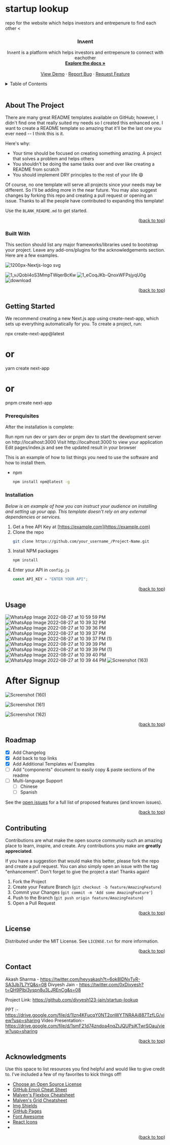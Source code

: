 # startup lookup
repo for the website which helps investors and entrepenure to find each other
<<!-- PROJECT LOGO -->
<br />
<div align="center">
  <a href="https://github.com/divyesh123-jain/startup-lookup">
   
  </a>

  <h3 align="center">Inʌent</h3>

  <p align="center">
   Inʌent is a platform which helps investors and entrepenure to connect with eachother
    <br />
    <a href="https://github.com/divyesh123-jain/startup-lookup/edit/main/README.md"><strong>Explore the docs »</strong></a>
    <br />
    <br />
    <!-- /Add Project Link -->
    <a href="projectlink">View Demo</a>
    ·
    <a href="https://github.com/divyesh123-jain/startup-lookup/issues">Report Bug</a>
    ·
    <a href="https://github.com/divyesh123-jain/startup-lookup/issues">Request Feature</a>
  </p>
</div>

<!-- TABLE OF CONTENTS -->
<details>
  <summary>Table of Contents</summary>
  <ol>
    <li>
      <a href="#about-the-project">About The Project</a>
      <ul>
        <li><a href="#built-with">Built With</a></li>
      </ul>
    </li>
    <li>
      <a href="#getting-started">Getting Started</a>
      <ul>
        <li><a href="#prerequisites">Prerequisites</a></li>
        <li><a href="#installation">Installation</a></li>
      </ul>
    </li>
    <li><a href="#usage">Usage</a></li>
    <li><a href="#roadmap">Roadmap</a></li>
    <li><a href="#contributing">Contributing</a></li>
    <li><a href="#license">License</a></li>
    <li><a href="#contact">Contact</a></li>
    <li><a href="#acknowledgments">Acknowledgments</a></li>
  </ol>
</details>
​<!-- ABOUT THE PROJECT -->

## About The Project


There are many great README templates available on GitHub; however, I didn't find one that really suited my needs so I created this enhanced one. I want to create a README template so amazing that it'll be the last one you ever need -- I think this is it.

Here's why:

- Your time should be focused on creating something amazing. A project that solves a problem and helps others
- You shouldn't be doing the same tasks over and over like creating a README from scratch
- You should implement DRY principles to the rest of your life :smile:

Of course, no one template will serve all projects since your needs may be different. So I'll be adding more in the near future. You may also suggest changes by forking this repo and creating a pull request or opening an issue. Thanks to all the people have contributed to expanding this template!

Use the `BLANK_README.md` to get started.

<p align="right">(<a href="#readme-top">back to top</a>)</p>

### Built With

This section should list any major frameworks/libraries used to bootstrap your project. Leave any add-ons/plugins for the acknowledgements section. Here are a few examples.

![1200px-Nextjs-logo svg](https://user-images.githubusercontent.com/97737499/187042159-1fe639c9-ab5b-4541-b433-f5cc67cb202b.png)

![1_vJQobI4oS3MmpTWqerBcKw](https://user-images.githubusercontent.com/97737499/187041936-bd1ae31d-f0a6-4736-9b36-80b224ce4602.png)
![1_eCoqJKb-QnoxWFPsjyqU0g](https://user-images.githubusercontent.com/97737499/187042120-d9b8968c-fb8b-4372-906c-dca8d80f0928.png)
![download](https://user-images.githubusercontent.com/97737499/187042125-f3935498-1c10-4ad3-ae5c-20d9f68e6220.png)





<p align="right">(<a href="#readme-top">back to top</a>)</p>

<!-- GETTING STARTED -->

## Getting Started

We recommend creating a new Next.js app using create-next-app, which sets up everything automatically for you. To create a project, run:

npx create-next-app@latest
# or
yarn create next-app
# or
pnpm create next-app


### Prerequisites

After the installation is complete:

Run npm run dev or yarn dev or pnpm dev to start the development server on http://localhost:3000
Visit http://localhost:3000 to view your application
Edit pages/index.js and see the updated result in your browser

This is an example of how to list things you need to use the software and how to install them.

- npm
  ```sh
  npm install npm@latest -g
  ```

### Installation

_Below is an example of how you can instruct your audience on installing and setting up your app. This template doesn't rely on any external dependencies or services._

1. Get a free API Key at [https://example.com](https://example.com)
2. Clone the repo
   ```sh
   git clone https://github.com/your_username_/Project-Name.git
   ```
3. Install NPM packages
   ```sh
   npm install
   ```
4. Enter your API in `config.js`
   ```js
   const API_KEY = "ENTER YOUR API";
   ```

<p align="right">(<a href="#readme-top">back to top</a>)</p>

<!-- USAGE EXAMPLES -->

## Usage
![WhatsApp Image 2022-08-27 at 10 59 59 PM](https://user-images.githubusercontent.com/97737499/187041600-7ee4009e-6c61-44e7-bd07-caebd99d2958.jpeg)
![WhatsApp Image 2022-08-27 at 10 39 32 PM](https://user-images.githubusercontent.com/97737499/187041601-65f59ead-c6b6-475c-a98d-06cd53162ce9.jpeg)
![WhatsApp Image 2022-08-27 at 10 39 36 PM](https://user-images.githubusercontent.com/97737499/187041602-e43ab287-72fa-4c9a-b5e4-febdd3e2c5a8.jpeg)
![WhatsApp Image 2022-08-27 at 10 39 37 PM](https://user-images.githubusercontent.com/97737499/187041605-8b43275c-5547-4916-b657-9af5f22ff3ad.jpeg)
![WhatsApp Image 2022-08-27 at 10 39 37 PM (1)](https://user-images.githubusercontent.com/97737499/187041606-fd06dc27-794d-4c9c-acf9-7634ad7c2158.jpeg)
![WhatsApp Image 2022-08-27 at 10 39 39 PM](https://user-images.githubusercontent.com/97737499/187041607-56e67c2f-ecdd-46b3-b00f-5a206a50600e.jpeg)
![WhatsApp Image 2022-08-27 at 10 39 39 PM (1)](https://user-images.githubusercontent.com/97737499/187041608-344d1313-a16d-4300-a336-f6a7dd1efa38.jpeg)
![WhatsApp Image 2022-08-27 at 10 39 40 PM](https://user-images.githubusercontent.com/97737499/187041610-708dad56-5958-4f46-b0c3-992ded5e60b3.jpeg)
![WhatsApp Image 2022-08-27 at 10 39 44 PM](https://user-images.githubusercontent.com/97737499/187041611-dc7cdaac-78f8-4979-826f-66d7eb357f86.jpeg)
![Screenshot (163)](https://user-images.githubusercontent.com/97737499/187041613-2664ccfd-1d8d-4c1a-9b24-cc45d3ed9606.png)


# After Signup

![Screenshot (160)](https://user-images.githubusercontent.com/97737499/187038121-82b4b9f5-2376-4115-8fc8-3ce0dd296407.png)

![Screenshot (161)](https://user-images.githubusercontent.com/97737499/187038128-95012374-34cf-468a-b9e5-97fa580fda51.png)

![Screenshot (162)](https://user-images.githubusercontent.com/97737499/187038186-422af9fe-444e-429c-a080-53eee61f4bfe.png)





<p align="right">(<a href="#readme-top">back to top</a>)</p>

<!-- ROADMAP -->

## Roadmap

- [x] Add Changelog
- [x] Add back to top links
- [x] Add Additional Templates w/ Examples
- [ ] Add "components" document to easily copy & paste sections of the readme
- [ ] Multi-language Support
  - [ ] Chinese
  - [ ] Spanish

See the [open issues](https://github.com/othneildrew/Best-README-Template/issues) for a full list of proposed features (and known issues).

<p align="right">(<a href="#readme-top">back to top</a>)</p>

<!-- CONTRIBUTING -->

## Contributing

Contributions are what make the open source community such an amazing place to learn, inspire, and create. Any contributions you make are **greatly appreciated**.

If you have a suggestion that would make this better, please fork the repo and create a pull request. You can also simply open an issue with the tag "enhancement".
Don't forget to give the project a star! Thanks again!

1. Fork the Project
2. Create your Feature Branch (`git checkout -b feature/AmazingFeature`)
3. Commit your Changes (`git commit -m 'Add some AmazingFeature'`)
4. Push to the Branch (`git push origin feature/AmazingFeature`)
5. Open a Pull Request

<p align="right">(<a href="#readme-top">back to top</a>)</p>

<!-- LICENSE -->

## License

Distributed under the MIT License. See `LICENSE.txt` for more information.

<p align="right">(<a href="#readme-top">back to top</a>)</p>

<!-- CONTACT -->

## Contact

Akash Sharma -  https://twitter.com/heyyakash?t=6ok8IDNvTyR-SA3Jb7L7YQ&s=08
Divyesh Jain - https://twitter.com/0xDivyesh?t=QH9Plbi3yspn8u3LJREnCg&s=08


Project Link: https://github.com/divyesh123-jain/startup-lookup


PPT :-https://drive.google.com/file/d/1lzn4KFucqY0NT2onWYTNRAAi887TzfLG/view?usp=sharing
Video Presentation:-https://drive.google.com/file/d/1smF21d74zndoa4nqZtJQUPsjKTwrSOau/view?usp=sharing

<p align="right">(<a href="#readme-top">back to top</a>)</p>

<!-- ACKNOWLEDGMENTS -->

## Acknowledgments

Use this space to list resources you find helpful and would like to give credit to. I've included a few of my favorites to kick things off!

- [Choose an Open Source License](https://choosealicense.com)
- [GitHub Emoji Cheat Sheet](https://www.webpagefx.com/tools/emoji-cheat-sheet)
- [Malven's Flexbox Cheatsheet](https://flexbox.malven.co/)
- [Malven's Grid Cheatsheet](https://grid.malven.co/)
- [Img Shields](https://shields.io)
- [GitHub Pages](https://pages.github.com)
- [Font Awesome](https://fontawesome.com)
- [React Icons](https://react-icons.github.io/react-icons/search)
- 

<p align="right">(<a href="#readme-top">back to top</a>)</p>

<!-- MARKDOWN LINKS & IMAGES -->
<!-- https://www.markdownguide.org/basic-syntax/#reference-style-links -->

[contributors-shield]: https://img.shields.io/github/contributors/othneildrew/Best-README-Template.svg?style=for-the-badge
[contributors-url]: https://github.com/othneildrew/Best-README-Template/graphs/contributors
[forks-shield]: https://img.shields.io/github/forks/othneildrew/Best-README-Template.svg?style=for-the-badge
[forks-url]: https://github.com/othneildrew/Best-README-Template/network/members
[stars-shield]: https://img.shields.io/github/stars/othneildrew/Best-README-Template.svg?style=for-the-badge
[stars-url]: https://github.com/othneildrew/Best-README-Template/stargazers
[issues-shield]: https://img.shields.io/github/issues/othneildrew/Best-README-Template.svg?style=for-the-badge
[issues-url]: https://github.com/othneildrew/Best-README-Template/issues
[license-shield]: https://img.shields.io/github/license/othneildrew/Best-README-Template.svg?style=for-the-badge
[license-url]: https://github.com/othneildrew/Best-README-Template/blob/master/LICENSE.txt
[linkedin-shield]: https://img.shields.io/badge/-LinkedIn-black.svg?style=for-the-badge&logo=linkedin&colorB=555
[linkedin-url]: https://linkedin.com/in/othneildrew
[product-screenshot]: images/screenshot.png
[next.js]: https://img.shields.io/badge/next.js-000000?style=for-the-badge&logo=nextdotjs&logoColor=white
[next-url]: https://nextjs.org/
[react.js]: https://img.shields.io/badge/React-20232A?style=for-the-badge&logo=react&logoColor=61DAFB
[react-url]: https://reactjs.org/
[vue.js]: https://img.shields.io/badge/Vue.js-35495E?style=for-the-badge&logo=vuedotjs&logoColor=4FC08D
[vue-url]: https://vuejs.org/
[angular.io]: https://img.shields.io/badge/Angular-DD0031?style=for-the-badge&logo=angular&logoColor=white
[angular-url]: https://angular.io/
[svelte.dev]: https://img.shields.io/badge/Svelte-4A4A55?style=for-the-badge&logo=svelte&logoColor=FF3E00
[svelte-url]: https://svelte.dev/
[laravel.com]: https://img.shields.io/badge/Laravel-FF2D20?style=for-the-badge&logo=laravel&logoColor=white
[laravel-url]: https://laravel.com
[bootstrap.com]: https://img.shields.io/badge/Bootstrap-563D7C?style=for-the-badge&logo=bootstrap&logoColor=white
[bootstrap-url]: https://getbootstrap.com
[jquery.com]: https://img.shields.io/badge/jQuery-0769AD?style=for-the-badge&logo=jquery&logoColor=white
[jquery-url]: https://jquery.com


 
